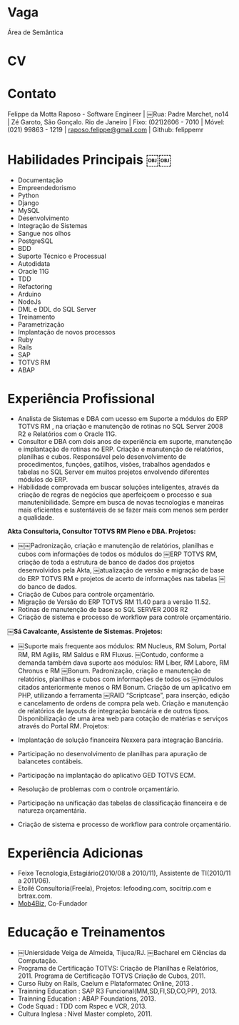 Vaga
====

Área de Semântica 


CV
==

Contato
=======
Felippe da Motta Raposo - Software Engineer |
￼Rua: Padre Marchet, no14 | Zé Garoto, São Gonçalo. Rio de Janeiro | Fixo: (021)2606 - 7010 | Móvel: (021) 99863 - 1219 | raposo.felippe@gmail.com | Github: felippemr



Habilidades Principais ￼￼
=======================
- Documentação
- Empreendedorismo
- Python
- Django
- MySQL
- Desenvolvimento
- Integração de Sistemas
- Sangue nos olhos
- PostgreSQL
- BDD
- Suporte Técnico e Processual
- Autodidata 
- Oracle 11G 
- TDD
- Refactoring 
- Arduino
- NodeJs
- DML e DDL do SQL Server 
- Treinamento
- Parametrização
- Implantação de novos processos  
- Ruby
- Rails
- SAP
- TOTVS RM
- ABAP

Experiência Profissional
==========================
- Analista de Sistemas e DBA com ucesso em Suporte a módulos do ERP TOTVS RM , na criação e manutenção de rotinas no SQL Server 2008 R2 e Relatórios com o Oracle 11G.
- Consultor e DBA com dois anos de experiência em suporte, manutenção e implantação de rotinas no ERP. Criação e manutenção de relatórios, planilhas e cubos. Responsável pelo desenvolvimento de procedimentos, funções, gatilhos, visões, trabalhos agendados e tabelas no SQL Server em muitos projetos envolvendo diferentes módulos do ERP.
- Habilidade comprovada em buscar soluções inteligentes, através da criação de regras de negócios que aperfeiçoem o processo e sua manutenibilidade. Sempre em busca de novas tecnologias e maneiras mais eficientes e sustentáveis de se fazer mais com menos sem perder a qualidade.

**Akta Consultoria, Consultor TOTVS RM Pleno e DBA. Projetos:**

- ￼￼Padronização, criação e manutenção de relatórios, planilhas e cubos com informações de todos os módulos do
￼ERP TOTVS RM, criação de toda a estrutura de banco de dados dos projetos desenvolvidos pela Akta,
￼atualização de versão e migração de base do ERP TOTVS RM e projetos de acerto de informações nas tabelas
￼do banco de dados.
- Criação de Cubos para controle orçamentário.
- Migração de Versão do ERP TOTVS RM 11.40 para a versão 11.52.
- Rotinas de manutenção de base so SQL SERVER 2008 R2
- Criação de sistema e processo de workflow para controle orçamentário.


**￼Sá Cavalcante, Assistente de Sistemas. Projetos:**

- ￼Suporte mais frequente aos módulos: RM Nucleus, RM Solum, Portal RM, RM Agilis, RM Saldus e RM Fluxus.
￼Contudo, conforme a demanda também dava suporte aos módulos: RM Liber, RM Labore, RM Chronus e RM
￼Bonum. Padronização, criação e manutenção de relatórios, planilhas e cubos com informações de todos os
￼módulos citados anteriormente menos o RM Bonum. Criação de um aplicativo em PHP, utilizando a ferramenta
￼RAID “Scriptcase”, para inserção, edição e cancelamento de ordens de compra pela web. Criação e manutenção de relatórios de layouts de integração bancária e de outros tipos. Disponibilização de uma área web para cotação de matérias e serviços através do Portal RM.
Projetos:

- Implantação de solução financeira Nexxera para integração Bancária.
- Participação no desenvolvimento de planilhas para apuração de balancetes contábeis.
- Participação na implantação do aplicativo GED TOTVS ECM.
- Resolução de problemas com o controle orçamentário.
- Participação na unificação das tabelas de classificação financeira e de natureza orçamentária.
- Criação de sistema e processo de workflow para controle orçamentário.

Experiência Adicionas
==
- Feixe Tecnologia,Estagiário(2010/08 a 2010/11), Assistente de TI(2010/11 a 2011/06).
- Etoilé Consultoria(Freela), Projetos: lefooding.com, socitrip.com e brtrax.com.
- [Mob4Biz], Co-Fundador

Educação e Treinamentos
==
- ￼Uniersidade Veiga de Almeida, Tijuca/RJ. ￼Bacharel em Ciências da Computação.
- Programa de Certificação TOTVS: Criação de Planilhas e Relatórios, 2011. Programa de Certificação TOTVS Criação de Cubos, 2011.
- Curso Ruby on Rails, Caelum e Plataformatec Online, 2013 .
- Trainning Education : SAP R3 Funcional(MM,SD,FI,SD,CO,PP), 2013. 
- Trainning Education : ABAP Foundations, 2013.
- Code Squad : TDD com Rspec e VCR, 2013.
- Cultura Inglesa : Nível Master completo, 2011.

[Mob4biz]:http://www.mob4biz.com.br/
